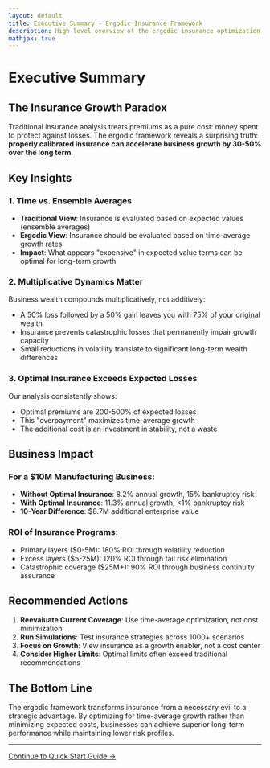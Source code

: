 ```yaml
---
layout: default
title: Executive Summary - Ergodic Insurance Framework
description: High-level overview of the ergodic insurance optimization framework for decision makers
mathjax: true
---
```


# Executive Summary

## The Insurance Growth Paradox

Traditional insurance analysis treats premiums as a pure cost: money spent to protect against losses. The ergodic framework reveals a surprising truth: **properly calibrated insurance can accelerate business growth by 30-50% over the long term**.

## Key Insights

### 1. Time vs. Ensemble Averages
- **Traditional View**: Insurance is evaluated based on expected values (ensemble averages)
- **Ergodic View**: Insurance should be evaluated based on time-average growth rates
- **Impact**: What appears "expensive" in expected value terms can be optimal for long-term growth

### 2. Multiplicative Dynamics Matter
Business wealth compounds multiplicatively, not additively:
- A 50% loss followed by a 50% gain leaves you with 75% of your original wealth
- Insurance prevents catastrophic losses that permanently impair growth capacity
- Small reductions in volatility translate to significant long-term wealth differences

### 3. Optimal Insurance Exceeds Expected Losses
Our analysis consistently shows:
- Optimal premiums are 200-500% of expected losses
- This "overpayment" maximizes time-average growth
- The additional cost is an investment in stability, not a waste

## Business Impact

### For a $10M Manufacturing Business:
- **Without Optimal Insurance**: 8.2% annual growth, 15% bankruptcy risk
- **With Optimal Insurance**: 11.3% annual growth, <1% bankruptcy risk
- **10-Year Difference**: $8.7M additional enterprise value

### ROI of Insurance Programs:
- Primary layers ($0-5M): 180% ROI through volatility reduction
- Excess layers ($5-25M): 120% ROI through tail risk elimination
- Catastrophic coverage ($25M+): 90% ROI through business continuity assurance

## Recommended Actions

1. **Reevaluate Current Coverage**: Use time-average optimization, not cost minimization
2. **Run Simulations**: Test insurance strategies across 1000+ scenarios
3. **Focus on Growth**: View insurance as a growth enabler, not a cost center
4. **Consider Higher Limits**: Optimal limits often exceed traditional recommendations

## The Bottom Line

The ergodic framework transforms insurance from a necessary evil to a strategic advantage. By optimizing for time-average growth rather than minimizing expected costs, businesses can achieve superior long-term performance while maintaining lower risk profiles.

---

[Continue to Quick Start Guide →](/Ergodic-Insurance-Limits/docs/user_guide/quick_start)
